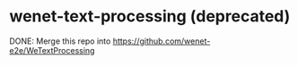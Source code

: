 # wenet-text-processing (deprecated)

DONE: Merge this repo into https://github.com/wenet-e2e/WeTextProcessing
